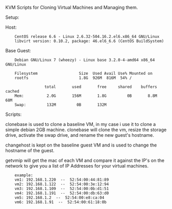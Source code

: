 KVM Scripts for Cloning Virtual Machines and Managing them.

Setup:

Host: 

		CentOS release 6.6 - Linux 2.6.32-504.16.2.el6.x86_64 GNU/Linux
		libvirt version: 0.10.2, package: 46.el6_6.6 (CentOS BuildSystem)

Base Guest:

		Debian GNU/Linux 7 (wheezy) - Linux base 3.2.0-4-amd64 x86_64 GNU/Linux

		Filesystem                  Size  Used Avail Use% Mounted on
		rootfs                      1.8G  926M  816M  54% /

				     total       used       free     shared    buffers     cached
		Mem:          2.0G       156M       1.8G         0B       8.8M        68M
		Swap:         132M         0B       132M

Scripts:

clonebase is used to clone a baseline VM, in my case i use it to clone a simple debian 2GB machine. clonebase will clone the vm, resize the storage drive, activate the swap drive, and rename the new guest's hostname.

changehost is kept on the baseline guest VM and is used to change the hostname of the guest.

getvmip will get the mac of each VM and compare it against the IP's on the network to give you a list of IP Addresses for your virtual machines.

		example:
		vm1: 192.168.1.220  --  52:54:00:44:81:89
		vm2: 192.168.1.122  --  52:54:00:3e:12:94
		vm3: 192.168.1.109  --  52:54:00:0b:d1:51
		vm4: 192.168.1.191  --  52:54:00:db:63:d0
		vm5: 192.168.1.2  --  52:54:00:e8:ca:04
		vm6: 192.168.1.91  --  52:54:00:61:18:0b

